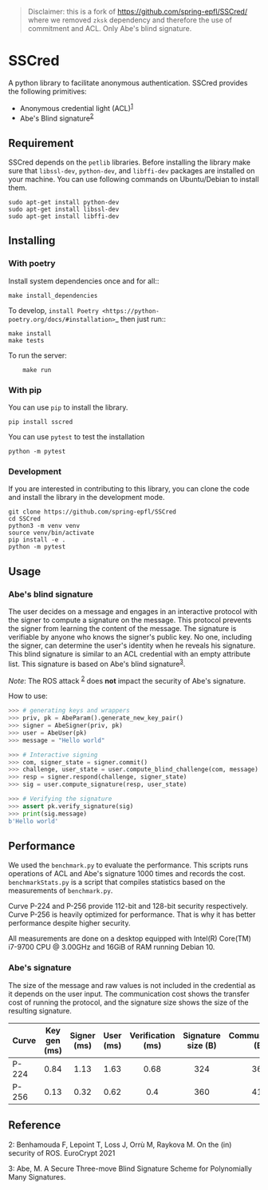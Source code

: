 > Disclaimer: this is a fork of https://github.com/spring-epfl/SSCred/ where we removed `zksk` dependency and therefore the use of commitment and ACL. Only Abe's blind signature.

# SSCred

A python library to facilitate anonymous authentication. SSCred provides the following primitives:

- Anonymous credential light (ACL)<sup>[1](#cn1)</sup>
- Abe's Blind signature<sup>[2](#cn2)</sup>

## Requirement

SSCred depends on the `petlib` libraries. Before installing the library make sure that `libssl-dev`, `python-dev`, and `libffi-dev` packages are installed on your machine. You can use following commands on Ubuntu/Debian to install them.

```
sudo apt-get install python-dev
sudo apt-get install libssl-dev
sudo apt-get install libffi-dev
```

## Installing

### With poetry

Install system dependencies once and for all::

```
make install_dependencies
```

To develop, `install Poetry <https://python-poetry.org/docs/#installation>`\_ then just run::

```
make install
make tests
```

To run the server:

```
    make run
```

### With pip

You can use `pip` to install the library.

```
pip install sscred
```

You can use `pytest` to test the installation

```
python -m pytest
```

### Development

If you are interested in contributing to this library, you can clone the code and
install the library in the development mode.

```
git clone https://github.com/spring-epfl/SSCred
cd SSCred
python3 -m venv venv
source venv/bin/activate
pip install -e .
python -m pytest
```

## Usage

### Abe's blind signature

The user decides on a message and engages in an interactive protocol with the signer to compute a signature on the message. This protocol prevents the signer from learning the content of the message. The signature is verifiable by anyone who knows the signer's public key. No one, including the signer, can determine the user's identity when he reveals his signature. This blind signature is similar to an ACL credential with an empty attribute list. This signature is based on Abe's blind signature<sup>[3](#cn3)</sup>.

_Note_: The ROS attack <sup>[2](#cn2)</sup> does **not** impact the security of Abe's signature.

How to use:

```python
>>> # generating keys and wrappers
>>> priv, pk = AbeParam().generate_new_key_pair()
>>> signer = AbeSigner(priv, pk)
>>> user = AbeUser(pk)
>>> message = "Hello world"

>>> # Interactive signing
>>> com, signer_state = signer.commit()
>>> challenge, user_state = user.compute_blind_challenge(com, message)
>>> resp = signer.respond(challenge, signer_state)
>>> sig = user.compute_signature(resp, user_state)

>>> # Verifying the signature
>>> assert pk.verify_signature(sig)
>>> print(sig.message)
b'Hello world'
```

## Performance

We used the `benchmark.py` to evaluate the performance. This scripts runs operations of ACL and Abe's signature 1000 times and records the cost. `benchmarkStats.py` is a script that compiles statistics based on the measurements of `benchmark.py`.

Curve P-224 and P-256 provide 112-bit and 128-bit security respectively. Curve P-256 is heavily optimized for performance. That is why it has better performance despite higher security.

All measurements are done on a desktop equipped with Intel(R) Core(TM) i7-9700 CPU @ 3.00GHz and 16GiB of RAM running Debian 10.

### Abe's signature

The size of the message and raw values is not included in the credential as it depends on the user input.
The communication cost shows the transfer cost of running the protocol, and the signature size shows the size of the resulting signature.

| Curve | Key gen (ms) | Signer (ms) | User (ms) | Verification (ms) | Signature size (B) | Communication (B) |
| ----- | :----------: | :---------: | :-------: | :---------------: | :----------------: | :---------------: |
| P-224 |     0.84     |    1.13     |   1.63    |       0.68        |        324         |        367        |
| P-256 |     0.13     |    0.32     |   0.62    |        0.4        |        360         |        413        |

## Reference

<a id="cn2">2</a>: Benhamouda F, Lepoint T, Loss J, Orrù M, Raykova M. On the (in) security of ROS. EuroCrypt 2021

<a id="cn3">3</a>: Abe, M. A Secure Three-move Blind Signature Scheme for Polynomially Many Signatures.
